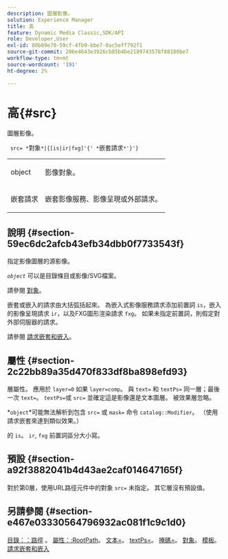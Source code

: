 ```yaml
---
description: 圖層影像。
solution: Experience Manager
title: 高
feature: Dynamic Media Classic,SDK/API
role: Developer,User
exl-id: 88b89e70-59cf-4fb9-bbe7-0ac5eff792f1
source-git-commit: 206e4643e3926cb85b4be2189743578f88180be7
workflow-type: tm+mt
source-wordcount: '191'
ht-degree: 2%

---
```


# 高{#src}

圖層影像。

` src= *`對象`*|{[is|ir|fxg]'{' *`嵌套請求`*'}'}`

<table id="simpletable_59104309B8284B21ABCE7DC95BF5A273"> 
 <tr class="strow"> 
  <td class="stentry"> <p> <span class="varname"> object </span> </p> </td> 
  <td class="stentry"> <p>影像對象。 </p> </td> 
 </tr> 
 <tr class="strow"> 
  <td class="stentry"> <p> <span class="varname"> 嵌套請求 </span> </p> </td> 
  <td class="stentry"> <p>嵌套影像服務、影像呈現或外部請求。 </p> </td> 
 </tr> 
</table>

## 說明 {#section-59ec6dc2afcb43efb34dbb0f7733543f}

指定影像圖層的源影像。

*`object`* 可以是目錄條目或影像/SVG檔案。

請參閱 [對象](../../../../../is-api/http-ref/image-serving-api-ref/c-http-protocol-reference/c-data-types/r-object.md#reference-2591bd24548d462782c68d138ef795a0)。

嵌套或嵌入的請求由大括弧括起來。 為嵌入式影像服務請求添加前置詞 `is`，嵌入的影像呈現請求 `ir`，以及FXG圖形渲染請求 `fxg`。 如果未指定前置詞，則假定對外部伺服器的請求。

請參閱 [請求嵌套和嵌入](../../../../../is-api/http-ref/image-serving-api-ref/c-http-protocol-reference/c-syntax-and-features/r-request-nesting-and-embedding.md#reference-38ec66d4062046589e16c39bf1c6049b)。

## 屬性 {#section-2c22bb89a35d470f833df8ba898efd93}

層屬性。 應用於 `layer=0` 如果 `layer=comp`。 與 `text=` 和 `textPs=` 同一層；最後一次 `text=`。 `textPs=`或 `src=` 並確定這是影像還是文本圖層。 被效果層忽略。

*`object`*可能無法解析到包含 `src=` 或 `mask=` 命令 `catalog::Modifier`。 （使用請求嵌套來達到類似效果。）

的 `is`。 `ir`, `fxg` 前置詞區分大小寫。

## 預設 {#section-a92f3882041b4d43ae2caf014647165f}

對於第0層，使用URL路徑元件中的對象 `src=` 未指定。 其它層沒有預設值。

## 另請參閱 {#section-e467e03330564796932ac081f1c9c1d0}

[目錄：：路徑](/help/aem-is-ir-api/is-api/image-catalog/image-serving-api-ref/c-image-catalog-reference/c-image-svg-data-reference/c-image-data-reference/r-path-cat.md) 。 [屬性：:RootPath](../../../../../is-api/image-catalog/image-serving-api-ref/c-image-catalog-reference/c-attributes-reference/r-rootpath.md#reference-17d57e5967be403b8408fa7214017494)。 [文本=](../../../../../is-api/http-ref/image-serving-api-ref/c-http-protocol-reference/c-command-reference/r-text.md#reference-84634052e48548539a1ef63cbe41f22f)。 [textPs=](../../../../../is-api/http-ref/image-serving-api-ref/c-http-protocol-reference/c-command-reference/r-textps.md#reference-4209a2a6169f44278da2647cfb0cd767)。 [掩碼=](../../../../../is-api/http-ref/image-serving-api-ref/c-http-protocol-reference/c-command-reference/r-mask.md#reference-922254e027404fb890b850e2723ee06e)。 [對象](../../../../../is-api/http-ref/image-serving-api-ref/c-http-protocol-reference/c-data-types/r-object.md#reference-2591bd24548d462782c68d138ef795a0)。 [模板](../../../../../is-api/http-ref/image-serving-api-ref/c-http-protocol-reference/c-templates/c-templates.md#concept-3cd2d2adae0e41b2979b9640244d4d3e)。 [請求嵌套和嵌入](../../../../../is-api/http-ref/image-serving-api-ref/c-http-protocol-reference/c-syntax-and-features/r-request-nesting-and-embedding.md#reference-38ec66d4062046589e16c39bf1c6049b)
